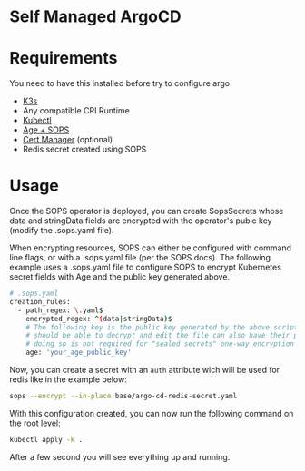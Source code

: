 # Self Managed ArgoCD

# Requirements
You need to have this installed before try to configure argo
- [K3s](https://k3s.io/)
- Any compatible CRI Runtime
- [Kubectl](https://kubernetes.io/es/docs/reference/kubectl/)
- [Age + SOPS](https://gist.github.com/willbicks/39e1292365cb512cfeab49fe764d7a02)
- [Cert Manager](https://cert-manager.io/) (optional)
- Redis secret created using SOPS

# Usage

Once the SOPS operator is deployed, you can create SopsSecrets whose data and stringData fields are encrypted with the operator's pubic key (modify the .sops.yaml file).

When encrypting resources, SOPS can either be configured with command line flags, or with a .sops.yaml file (per the SOPS docs). The following example uses a .sops.yaml file to configure SOPS to encrypt Kubernetes secret fields with Age and the public key generated above.

```bash
# .sops.yaml
creation_rules:
  - path_regex: \.yaml$
    encrypted_regex: ^(data|stringData)$
    # The following key is the public key generated by the above script. Any additional developers who 
    # should be able to decrypt and edit the file can also have their public keys added here, but 
    # doing so is not required for "sealed secrets" one-way encryption functionality.
    age: 'your_age_public_key'
````

Now, you can create a secret with an `auth` attribute wich will be used for redis like in the example below:

```bash
sops --encrypt --in-place base/argo-cd-redis-secret.yaml
```

With this configuration created, you can now run the following command on the root level:
```bash
kubectl apply -k .
```

After a few second you will see everything up and running.